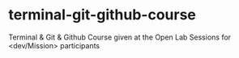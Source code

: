 # terminal-git-github-course
Terminal &amp; Git &amp; Github Course given at the Open Lab Sessions for &lt;dev/Mission> participants
